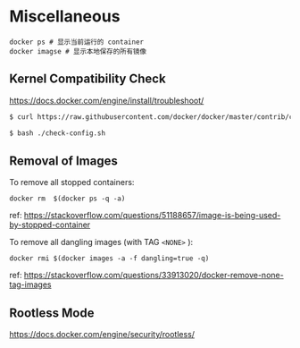 # Miscellaneous

```text
docker ps # 显示当前运行的 container
docker imagse # 显示本地保存的所有镜像
```

## Kernel Compatibility Check

https://docs.docker.com/engine/install/troubleshoot/

```bash
$ curl https://raw.githubusercontent.com/docker/docker/master/contrib/check-config.sh > check-config.sh

$ bash ./check-config.sh
```

## Removal of Images

To remove all stopped containers:

```
docker rm  $(docker ps -q -a)
```

ref: https://stackoverflow.com/questions/51188657/image-is-being-used-by-stopped-container

To remove all dangling images (with TAG `<NONE>` ):

```
docker rmi $(docker images -a -f dangling=true -q)
```

ref: https://stackoverflow.com/questions/33913020/docker-remove-none-tag-images

## Rootless Mode

https://docs.docker.com/engine/security/rootless/